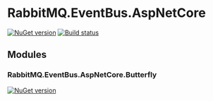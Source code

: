 # RabbitMQ.EventBus.AspNetCore
[![NuGet version](https://badge.fury.io/nu/RabbitMQ.EventBus.AspNetCore.svg)](https://badge.fury.io/nu/RabbitMQ.EventBus.AspNetCore)
[![Build status](https://ci.appveyor.com/api/projects/status/i4ihb5lhirj5l932?svg=true)](https://ci.appveyor.com/project/ojdev/rabbitmq-eventbus-aspnetcore)

## Modules
### RabbitMQ.EventBus.AspNetCore.Butterfly
[![NuGet version](https://badge.fury.io/nu/RabbitMQ.EventBus.AspNetCore.Butterfly.svg)](https://badge.fury.io/nu/RabbitMQ.EventBus.AspNetCore.Butterfly)
